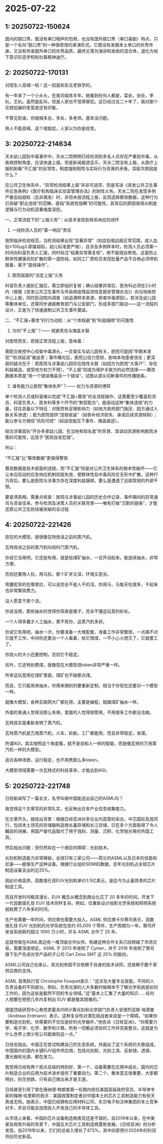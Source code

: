 # 2025-07-22

## 1: 20250722-150624

国内的脱口秀，既没有单口相声的包袱，也没有国外脱口秀（单口喜剧）特点，只是一个名叫“脱口秀”的一种很奇怪的表演形式。它既没有发掘本土单口的优秀传承，又没有传承国外单口的优秀品质，最终沦落为演讲和发疯的混合体，退化为地下意识形态学校和社畜精神迪厅。 ​​​

## 2: 20250722-170131

对陌生人高喊一档！这一招是和东北老铁学的。

有一年来了一个小头头，在我司锻炼半年。她看到任何人都是，菜处，张处，李杭，王杭。虽然是乱叫，但是人家也不觉得冒犯。这已经过去二十年了，我对那个花枝招展的老菜皮还有印象。

不管见到谁，你就喊多总，多处，多老师。基本没问题。

熟人不能高喊，这个很尴尬，人家以为你是挖苦。

## 3: 20250722-214634

天水幼儿园铅中毒事件中，天水二院明明已经检测到多名人员存在严重铅中毒，从疾病控制角度，应该快速上报。但是新闻报道显示，天水二院没有上报。从医疗上报机制看“不汇报”的反常性，制度强制刚性与实际行为背离的矛盾，深层次原因是什么？

在公共卫生体系中，“异常检测结果上报”并非可选项，而是写进《突发公共卫生事件应急条例》《医疗机构临床实验室管理办法》的刚性义务。天水二院在发现多例严重血铅超标（且非偶发）时，非但未按流程上报，反而选择篡改数据，这种行为已突破“职业违规”的范畴，直指“系统性隐瞒”的可能性，其背后的原因值得从制度逻辑与行为动机双重维度深挖。

一、正常流程下的“上报义务”：从技术发现到体系响应的闭环

1. 一线检测人员的“第一响应”责任

按照临床检验规范，当检测结果出现“显著异常”（如血铅值远超正常范围，成人血铅≥100μg/L即属超标，幼儿标准更严格），且涉及多例样本时，检测人员必须第一时间向科室负责人汇报，同时标注“结果异常需复核”，绝不能擅自修改。这是防止群体性健康风险扩散的第一道防线，如同工厂质检员发现批量产品不合格必须停机报备，属于“底线操作”。

2. 医院层面的“法定上报”义务

科室负责人接到汇报后，需立即组织复核；确认结果异常后，医务科必须在2小时内（根据《突发公共卫生事件与传染病疫情监测信息报告管理办法》）向当地疾控中心上报，同时启动院内调查（如追溯样本来源、排查中毒原因）。若涉及幼儿园等集体单位，还需同步通报教育部门与公安部门，形成多部门联动——这一流程的设计，正是为了快速遏制公共卫生事件蔓延。

二、“不汇报+篡改”的行为动机：从“个体规避”到“利益捆绑”的可能性

1. 为何“不上报”？—— 规避责任与掩盖关联

对医院而言，若按正常流程上报，意味着：

需配合疾控中心彻查中毒源头，一旦查实与幼儿园有关，医院可能因“早期未发现”“检测延误”被追责；事件曝光后，医院公信力受损，影响本地患者信任；更深层的疑点在于：若医院与涉事幼儿园存在隐性关联（如园方为医院“大客户”、存在利益输送，或受地方权力干预），“不上报”则成为保护关联方的必然选择——篡改数据本质是“用一个错误掩盖另一个错误”，试图从源头切断事件的传播链条。

2. 谁有能力让医院“集体失声”？—— 权力与资源的博弈

单个检测人员或科室难以完成“不汇报+篡改”的全流程操作，这需要至少覆盖检测员、科室负责人、医务科等多个环节的“默契配合”。能驱动这种“集体违规”的力量，往往具备以下特征：对医院有足够影响力（如地方政府部门施压、园方通过人脉关系渗透）；能为医院提供“违规收益”（如弥补经济损失、承诺后续资源倾斜）；能让参与方相信“风险可控”（如自信能压下事件、掩盖痕迹）。

结合涉事园长“开办多家幼儿园、在当地有知名度”的背景，其调动资源影响医院决策的可能性，远高于“医院自发犯错”。

所以：

“不汇报”比“篡改数据”更值得警惕

篡改数据是技术层面的违规，而“不汇报”则是对公共卫生体系的根本性破坏——它让本应启动的应急响应机制彻底失效，使群体性铅中毒风险在无形中扩散。这种行为背后，要么是医院与涉事方存在深度利益捆绑，要么是遭遇了远超常规的外部干预。

要查清真相，需重点核查：医院与涉事幼儿园的历史合作记录、事件期间的异常通讯与资金往来、参与检测及决策人员的关联背景——唯有打破“沉默的链条”，才能还原公共卫生防线被突破的全过程

## 4: 20250722-221426

现在的大模型，就很像瓦特改进之前的蒸汽机。

瓦特改进之前的蒸汽机叫纽科门蒸汽机。

你说它没用吧，它还挺有用，就是给煤矿抽水，一旦开动起来，能连续抽水，非常方便。

否则还要用人拉，用马拉，那个矿井又深，环境又恶劣。

弯腰驼背的在哪里拉，可以说完全不是人干的活，你用马，马每天吃很多，干起来也非常繁琐费力。

没人愿意干那个活。

你说没用，那些抽水的觉得你简直是傻子，完全不懂这玩意的妙处。

一个人得多蠢才人工抽水，累不死你，这蒸汽机多好。

你说它有用吧，抽水一次，你要准备一大堆配套，准备工作非常繁琐，一点搞不对它就不工作，中间你还要派一个人看着，给它喂煤，一不小心火熄灭了，它就罢工了。

你烧火的大小还要控制，否则它不稳定。

另外，它还特别费煤，就像现在大模型烧token非常严重一样。

所幸这玩意用在煤矿里面，煤矿也不缺那点煤。

而且，它只能用来抽水，你用来搞别的要重新定制，相当于你现在还要训一个模型一样。

就像大模型，各种互联网大厂都在用，主要是编程，就跟煤矿抽水一样。

外面的普通人觉得没那么有用，里面的人觉得很管用，不用很多工作都没法做。

瓦特其实是重新发明了蒸汽机。

瓦特蒸汽机是万用蒸汽机，火车，轮船，工厂都能用，而且非常稳定，省煤。

所谓AGI，其实按照这个角度看，就不是说和人一样的智能，而是像瓦特的万用蒸汽机一样的大模型。

适合各种场景，运行稳定，也不用费那么多token。

大模型领域需要一次瓦特式的科技革命，才能达到AGI。

## 5: 20250722-221748

日经新闻写了一篇长文，名字叫做中国能造出自己的ASML吗？

我觉得这个文章写的非常扎实，也反映出日本产业信息收集能力。

在文章开头，就给出背景：根据日经亚洲对多位业内高管的采访，中芯国际及其同行，包括本土领先的存储器制造商长鑫存储和长江存储，已在多个方面取得了令人瞩目的进展，用国产替代品取代了用于蚀刻、测量、沉积、化学抛光等的外国工具。

然后抛出问题：但仍然存在一个艰巨的障碍：光刻技术。

光刻机制造能力非常稀缺，全球只有三家公司——荷兰的ASML以及日本的佳能和尼康——能够生产这种设备。根据行业组织SEMI的数据，去年光刻机占全球芯片制造设备支出的近25%。

因此价格高昂，高数值孔径EUV光刻机单价3.5亿美元，是迄今为止最昂贵的芯片制造工具。

而且开发时间极其漫长，EUV 概念从概念到商业化花了 20 多年的时间。开发下一代高数值孔径 EUV 技术同样复杂。例如，仅重新设计投影光学系统和照明系统就耗费了八年多的时间。

生产也需要一年时间，供应商也需要大投入。ASML 供应商卡尔蔡司表示，高数值孔径 EUV 光刻机的光学系统包含约 65,000 个零件，生产周期为一年。蔡司开发该系统耗时超过 1000 万小时，并与 ASML 合作了 25 年。

这就导致在ASML周边有一堆顶级合作伙伴。构建这种合作关系已经跨越了市场交易，需要深度绑定。ASML 于 2013 年收购了 Cymer，并于 2016 年收购了蔡司旗下生产先进光学产品的子公司 Carl Zeiss SMT 近 25% 的股份。 

ASML公司自己也承认，其光刻帝国不仅依赖于自身的技术诀窍，还依赖于数千家供应商的支持。

ASML 首席执行官 Christophe Fouquet表示：“这涉及大量专业技能，不同的人负责设备的不同部分。例如，负责光源的人大多数时候根本不了解光学系统是如何工作的，因为这些是截然不同的专业领域。”这“基本上汇集了大量的知识……任何人想要在短短几年内复制出 EUV 都是极其困难的。”

德国顶级研究中心弗劳恩霍夫IISB计算光刻和光学部门负责人安德烈亚斯·埃德曼（Andreas Erdmann）表示，这种复杂性对潜在挑战者来说是一个障碍。“如果你要制造光刻机，你需要的不仅仅是好的光学器件，”他告诉《日经亚洲》，“你需要力学、电子学、化学、数学和计算。所有一切都必须协同工作并完美整合。这就是为什么世界上很少有公司能做到这一点。”

日经也指出，中国正在尝试构建自己的生态系统，并画出了这个系统的大致组成。中国国内的国内关键EUV组件供应商，包括光刻胶、光刻工具、反射镜、透镜、激光器和光源，都在发力。

我觉得日经有两个观点总结的特别好，第一个，设备需要在应用中成长，国内的芯片制造企业的应用为技术进步提供了重要动力。第二个，集体意志很重要，大家都明白，别无他路，只有自己做出来才是王道。

日经甚至引用了曾在唐纳德·特朗普第一任期内担任美国高级政府官员、半导体专家的梅根·哈里斯的观点：美国政策制定者对中国本土的芯片工具制造能力有些天真或无知。她表示，中国已经拥有应用材料公司、东京电子和泛林集团的本土竞争对手，并且可能会加倍投入开发自己的半导体工具。

从市场上来看，中国的芯片设备制造商表现还是不错的，自2019年以来，在中美紧张局势升级的背景下，中国五大芯片工具制造商蓬勃发展。《日经亚洲》的分析发现，自2019年以来，它们的总收入增长了473%，其中四家预计2024年的利润将创历史新高。

